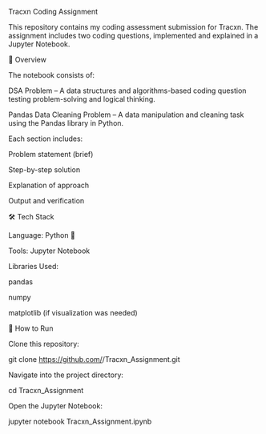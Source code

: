Tracxn Coding Assignment

This repository contains my coding assessment submission for Tracxn.
The assignment includes two coding questions, implemented and explained in a Jupyter Notebook.

🧾 Overview

The notebook consists of:

DSA Problem – A data structures and algorithms-based coding question testing problem-solving and logical thinking.

Pandas Data Cleaning Problem – A data manipulation and cleaning task using the Pandas library in Python.

Each section includes:

Problem statement (brief)

Step-by-step solution

Explanation of approach

Output and verification

🛠️ Tech Stack

Language: Python 🐍

Tools: Jupyter Notebook

Libraries Used:

pandas

numpy

matplotlib (if visualization was needed)



🚀 How to Run

Clone this repository:

git clone https://github.com/<your-username>/Tracxn_Assignment.git


Navigate into the project directory:

cd Tracxn_Assignment


Open the Jupyter Notebook:

jupyter notebook Tracxn_Assignment.ipynb
